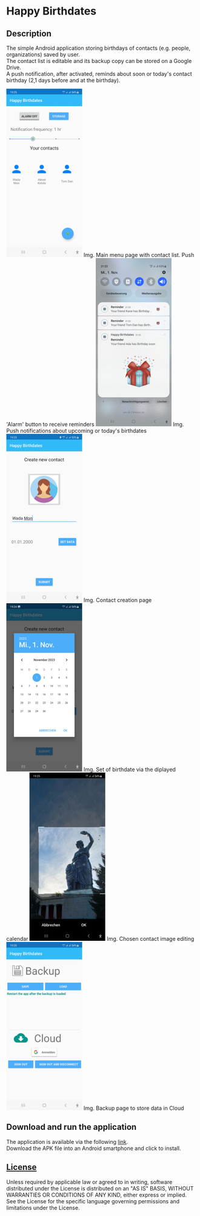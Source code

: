 # Happy Birthdates

## Description

The simple Android application storing birthdays of contacts (e.g. people, organizations) saved by user.  
The contact list is editable and its backup copy can be stored on a Google Drive.  
A push notification, after activated, reminds about soon or today's contact birthday (2,1 days before and at the birthday).


<img src="screenshots/Contact_List.jpg" width="200" height="444">
Img. Main menu page with contact list. Push 'Alarm' button to receive reminders

<img src="screenshots/Push_Notification.jpg" width="200" height="444">
Img. Push notifications about upcoming or today's birthdates

<img src="screenshots/Contact_Creation.jpg" width="200" height="444">
Img. Contact creation page

<img src="screenshots/Datepicker.jpg" width="200" height="444">
Img. Set of birthdate via the diplayed calendar

<img src="screenshots/Image_Crop.jpg" width="200" height="444">
Img. Chosen contact image editing

<img src="screenshots/Backup.jpg" width="200" height="444">
Img. Backup page to store data in Cloud



## Download and run the application

The application is available via the following [link](https://drive.google.com/file/d/1DJ6BGoKAvuOi3oEqceIyjYj5J3CfBXOq/view?usp=sharing).  
Download the APK file into an Android smartphone and click to install.

## [License](http://www.apache.org/licenses/LICENSE-2.0)

Unless required by applicable law or agreed to in writing, software  distributed under the License is distributed on an "AS IS" BASIS, WITHOUT WARRANTIES OR CONDITIONS OF ANY KIND, either express or implied. See the License for the specific language governing permissions and limitations under the License.